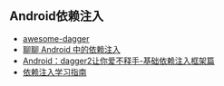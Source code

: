 Android依赖注入
---

* [awesome-dagger](https://github.com/andyiac/awesome-dagger)
* [聊聊 Android 中的依赖注入](http://android.jobbole.com/82386/)
* [Android：dagger2让你爱不释手-基础依赖注入框架篇](http://www.jianshu.com/p/cd2c1c9f68d4)
* [依赖注入学习指南](https://lber19535.github.io/2016/04/22/%E4%BE%9D%E8%B5%96%E6%B3%A8%E5%85%A5%E5%AD%A6%E4%B9%A0%E6%8C%87%E5%8D%97/)
